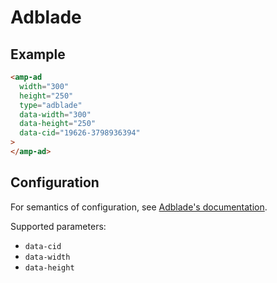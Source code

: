 <!---
Copyright 2015 The AMP HTML Authors. All Rights Reserved.

Licensed under the Apache License, Version 2.0 (the "License");
you may not use this file except in compliance with the License.
You may obtain a copy of the License at

      http://www.apache.org/licenses/LICENSE-2.0

Unless required by applicable law or agreed to in writing, software
distributed under the License is distributed on an "AS-IS" BASIS,
WITHOUT WARRANTIES OR CONDITIONS OF ANY KIND, either express or implied.
See the License for the specific language governing permissions and
limitations under the License.
-->

# Adblade

## Example

```html
<amp-ad
  width="300"
  height="250"
  type="adblade"
  data-width="300"
  data-height="250"
  data-cid="19626-3798936394"
>
</amp-ad>
```

## Configuration

For semantics of configuration, see [Adblade's documentation](https://www.adblade.com/doc/publisher-solutions).

Supported parameters:

-   `data-cid`
-   `data-width`
-   `data-height`
